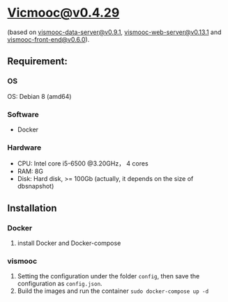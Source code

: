 # Vicmooc@v0.4.29

(based on [vismooc-data-server@v0.9.1](https://github.com/HKUST-VISLab/vismooc-data-server/releases/tag/v0.9.1), 
[vismooc-web-server@v0.13.1](https://github.com/HKUST-VISLab/vismooc-web-server/releases/tag/v0.13.1) and
[vismooc-front-end@v0.6.0](https://github.com/HKUST-VISLab/vismooc-front-end/releases/tag/v0.6.0)).

## Requirement:

### OS
OS: Debian 8 (amd64)

### Software
- Docker

### Hardware
- CPU: Intel core i5-6500 @3.20GHz， 4 cores
- RAM: 8G
- Disk: Hard disk, >= 100Gb (actually, it depends on the size of dbsnapshot)

## Installation

### Docker
1. install Docker and Docker-compose

### vismooc
1. Setting the configuration under the folder `config`, then save the configuration as `config.json`.
2. Build the images and run the container `sudo docker-compose up -d`
